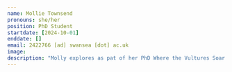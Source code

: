 ```yaml
---
name: Mollie Townsend
pronouns: she/her
position: PhD Student
startdate: [2024-10-01]
enddate: []
email: 2422766 [ad] swansea [dot] ac.uk
image: 
description: "Molly explores as pat of her PhD Where the Vultures Soar: using high-frequency movement data to understand species distributions, supervised by [Prof. Emily Shepard](https://www.swansea.ac.uk/staff/e.l.c.shepard/) and Konstans."
---
```

